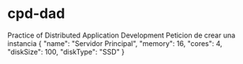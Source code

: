 # cpd-dad
Practice of  Distributed Application Development
Peticion de crear una instancia
{
  "name": "Servidor Principal",
  "memory": 16,
  "cores": 4,
  "diskSize": 100,
  "diskType": "SSD"
}